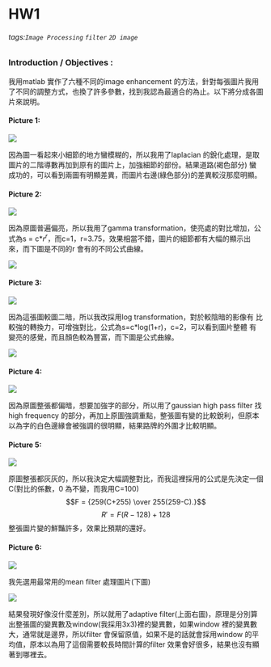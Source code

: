 # HW1
###### tags:`Image Processing` `filter` `2D image`

### Introduction / Objectives : 
 我用matlab 實作了六種不同的image enhancement 的方法，針對每張圖片我用了不同的調整方式，也換了許多參數，找到我認為最適合的為止。以下將分成各圖片來說明。
 
#### Picture 1:
![](https://i.imgur.com/bQDwOan.png)

因為圖一看起來小細節的地方蠻模糊的，所以我用了laplacian 的銳化處理，是取圖片的二階導數再加到原有的圖片上，加強細節的部份。結果道路(褐色部分)
蠻成功的，可以看到兩圖有明顯差異，而圖片右邊(綠色部分)的差異較沒那麼明顯。 

#### Picture 2:
![](https://i.imgur.com/jDDC6TX.png)

因為原圖普遍偏亮，所以我用了gamma transformation，使亮處的對比增加，公
式為s = c*$r^r$，而c=1，r=3.75，效果相當不錯，圖片的細節都有大幅的顯示出來，而下圖是不同的r 會有的不同公式曲線。 

![](https://i.imgur.com/dnAhB7m.png)

#### Picture 3: 
![](https://i.imgur.com/9eDgIfS.png)

因為這張圖較圖二暗，所以我改採用log transformation，對於較陰暗的影像有
比較強的轉換力，可增強對比，公式為s=c*log(1+r)，c=2，可以看到圖片整體
有變亮的感覺，而且顏色較為豐富，而下圖是公式曲線。 

![](https://i.imgur.com/bEdYeUC.png)

#### Picture 4:
![](https://i.imgur.com/RVfR7Aa.png)

因為原圖整張都偏暗，想要加強字的部分，所以用了gaussian high pass filter 找high frequency 的部分，再加上原圖強調重點，整張圖有變的比較銳利，但原本以為字的白色邊緣會被強調的很明顯，結果路牌的外圍才比較明顯。 

#### Picture 5:
![](https://i.imgur.com/l5WT0fY.png)

原圖整張都灰灰的，所以我決定大幅調整對比，而我這裡採用的公式是先決定一個C(對比的係數，0 為不變，而我用C=100)
$$F = {259(C+255) \over 255(259-C).}$$ 
$$R' = F(R-128)+128$$
整張圖片變的鮮豔許多，效果比預期的還好。

#### Picture 6:
![](https://i.imgur.com/TuyS96I.png)

我先選用最常用的mean filter 處理圖片(下圖) 

![](https://i.imgur.com/NJtv1qC.png)

結果發現好像沒什麼差別，所以就用了adaptive filter(上面右圖)，原理是分別算出整張圖的變異數及window(我採用3x3)裡的變異數，如果window 裡的變異數大，通常就是邊界，所以filter 會保留原值，如果不是的話就會採用window 的平均值，原本以為用了這個需要較長時間計算的filter 效果會好很多，結果也沒有顯著到哪裡去。 
